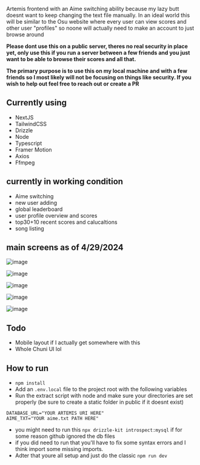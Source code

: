 Artemis frontend with an Aime switching ability because my lazy butt doesnt want to keep changing the text file manually.
In an ideal world this will be similar to the Osu website where every user can view scores and other user "profiles" so noone will actually need to make an account to just browse around

<strong> Please dont use this on a public server, theres no real security in place yet, only use this if you run a server between a few friends and you just want to be able to browse their scores and all that. 

The primary purpose is to use this on my local machine and with a few friends so I most likely will not be focusing on things like security. If you wish to help out feel free to reach out or create a PR  </strong>

## Currently using
- NextJS
- TailwindCSS
- Drizzle
- Node
- Typescript
- Framer Motion
- Axios
- Ffmpeg

## currently in working condition
- Aime switching
- new user adding
- global leaderboard
- user profile overview and scores
- top30+10 recent scores and calucaltions
- song listing


## main screens as of 4/29/2024
![image](https://github.com/TrippWasTaken/chuni-penguin-ui/assets/25798641/05f5d31f-e5c4-4bd1-934c-d30d0b86f355)

![image](https://github.com/TrippWasTaken/chuni-penguin-ui/assets/25798641/d492429a-d263-420a-b0a2-c7d2d5444c63)

![image](https://github.com/TrippWasTaken/chuni-penguin-ui/assets/25798641/b530851b-fc5a-407c-80bf-1f0caaba0f73)

![image](https://github.com/TrippWasTaken/chuni-penguin-ui/assets/25798641/0cae76fc-ba77-4ec9-853e-a6c735b5434f)

![image](https://github.com/TrippWasTaken/chuni-penguin-ui/assets/25798641/a8284d14-a771-4603-8dbc-3d93e9700f25)







## Todo
- Mobile layout if I actually get somewhere with this
- Whole Chuni UI lol

## How to run
- ```npm install```
- Add an ``` .env.local ``` file to the project root with the following variables
- Run the extract script with node and make sure your directories are set properly (be sure to create a static folder in public if it doesnt exist)
```
DATABASE_URL="YOUR ARTEMIS URI HERE"
AIME_TXT="YOUR aime.txt PATH HERE"
```
- you might need to run this ```npx drizzle-kit introspect:mysql``` if for some reason github ignored the db files
- if you did need to run that you'll have to fix some syntax errors and I think import some missing imports.
- Adter that youre all setup and just do the classic ```npm run dev```
